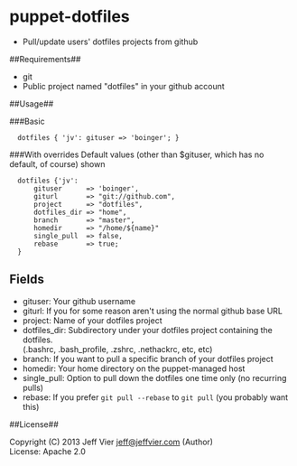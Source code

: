 puppet-dotfiles
===============

* Pull/update users' dotfiles projects from github

##Requirements##

* git
* Public project named "dotfiles" in your github account

##Usage##

###Basic
```puppet
  dotfiles { 'jv': gituser => 'boinger'; }
```

###With overrides
Default values (other than $gituser, which has no default, of course) shown
```puppet
  dotfiles {'jv':
      gituser      => 'boinger',
      giturl       => "git://github.com",
      project      => "dotfiles",
      dotfiles_dir => "home",
      branch       => "master",
      homedir      => "/home/${name}"
      single_pull  => false,
      rebase       => true;
  }
```

## Fields
* gituser: Your github username
* giturl: If you for some reason aren't using the normal github base URL
* project: Name of your dotfiles project
* dotfiles_dir: Subdirectory under your dotfiles project containing the dotfiles. <br />
(.bashrc, .bash_profile, .zshrc, .nethackrc, etc, etc)
* branch: If you want to pull a specific branch of your dotfiles project
* homedir: Your home directory on the puppet-managed host
* single_pull: Option to pull down the dotfiles one time only (no recurring pulls)
* rebase: If you prefer `git pull --rebase` to `git pull` (you probably want this)

##License##

 Copyright (C) 2013 Jeff Vier <jeff@jeffvier.com> (Author)<br />
 License: Apache 2.0
